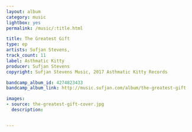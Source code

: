 ```yaml
---
layout: album
category: music
lightbox: yes
permalink: /music/:title.html

title: The Greatest Gift
type: ep
artists: Sufjan Stevens, 
track_count: 11
label: Asthmatic Kitty
producer: Sufjan Stevens
copyright: Sufjan Stevens Music, 2017 Asthmatic Kitty Records

bandcamp_album_id: 4274823433
bandcamp_album_link: http://music.sufjan.com/album/the-greatest-gift

images:
- source: the-greatest-gift-cover.jpg
  description:


---
```

	